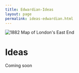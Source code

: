 ```yaml
---
title: Edwardian-Ideas
layout: page
permalink: ideas-edwardian.html
---
```


<style>
img {
     max-width: 100%;
     height: auto;
}

</style>

<div class=img>
<img src="objects/east-end-1882.png"
     alt="1882 Map of London's East End"
     style="float: left; margin-right: 10px; padding-bottom:20px;" />  
</div>

&nbsp;

# Ideas

Coming soon

&nbsp;